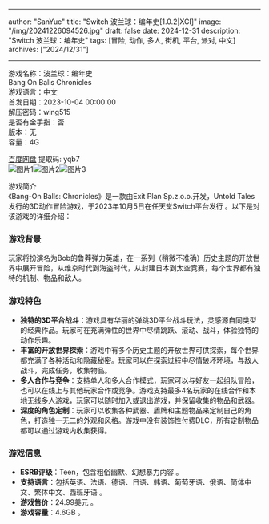 
---
author: "SanYue"
title: "Switch 波兰球：编年史[1.0.2|XCI]"
image: "/img/20241226094526.jpg"
draft: false
date: 2024-12-31
description: "Switch 波兰球：编年史"
tags: [冒险, 动作, 多人, 街机, 平台, 派对, 中文]
archives: ["2024/12/31"]

---

游戏名称：波兰球：编年史   
Bang On Balls Chronicles    
游戏语言：中文  
首发日期：2023-10-04 00:00:00  
解压密码：wing515  
是否有金手指：否  
版本：无   
容量：4G

[百度网盘](https://pan.baidu.com/s/1CIYTEbFGcFMkb1c6BdhZJw) 提取码: yqb7  
![图片1](/img/4607e6.jpg)![图片2](/img/e2b247.jpg)![图片3](/img/09f8e2.jpg)  

游戏简介  
《Bang-On Balls: Chronicles》是一款由Exit Plan Sp.z.o.o.开发，Untold Tales发行的3D动作冒险游戏，于2023年10月5日在任天堂Switch平台发行 。以下是对该游戏的详细介绍：

### 游戏背景
玩家将扮演名为Bob的鲁莽弹力英雄，在一系列（稍微不准确）历史主题的开放世界中展开冒险，从维京时代到海盗时代，从封建日本到太空竞赛，每个世界都有独特的机制、物品和敌人。

### 游戏特色
- **独特的3D平台战斗**：游戏具有华丽的弹跳3D平台战斗玩法，灵感源自同类型的经典作品。玩家可在充满弹性的世界中尽情跳跃、滚动、战斗，体验独特的动作乐趣。
- **丰富的开放世界探索**：游戏中有多个历史主题的开放世界可供探索，每个世界都充满了各种活动和隐藏秘密。玩家可以在探索过程中尽情破坏环境，与敌人战斗，完成任务，收集物品。
- **多人合作与竞争**：支持单人和多人合作模式，玩家可以与好友一起组队冒险，也可以在线上与其他玩家合作或竞争。游戏支持最多4名玩家的在线合作和本地无线多人游戏，玩家可以随时加入或退出游戏，并保留收集的物品和武器。
- **深度的角色定制**：玩家可以收集各种武器、盾牌和主题物品来定制自己的角色，打造独一无二的外观和风格。游戏中没有装饰性付费DLC，所有定制物品都可以通过游戏内收集获得。

### 游戏信息
- **ESRB评级**：Teen，包含粗俗幽默、幻想暴力内容 。
- **支持语言**：包括英语、法语、德语、日语、韩语、葡萄牙语、俄语、简体中文、繁体中文、西班牙语 。
- **游戏售价**：24.99美元 。
- **游戏容量**：4.6GB 。
